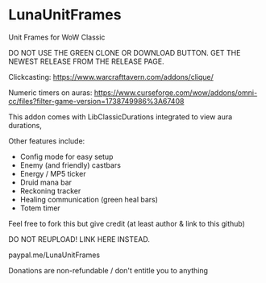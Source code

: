 # LunaUnitFrames
Unit Frames for WoW Classic

DO NOT USE THE GREEN CLONE OR DOWNLOAD BUTTON. GET THE NEWEST RELEASE FROM THE RELEASE PAGE.


Clickcasting:
https://www.warcrafttavern.com/addons/clique/

Numeric timers on auras:
https://www.curseforge.com/wow/addons/omni-cc/files?filter-game-version=1738749986%3A67408


This addon comes with LibClassicDurations integrated to view aura durations,

Other features include:

- Config mode for easy setup
- Enemy (and friendly) castbars
- Energy / MP5 ticker
- Druid mana bar
- Reckoning tracker
- Healing communication (green heal bars)
- Totem timer




Feel free to fork this but give credit (at least author & link to this github)

DO NOT REUPLOAD! LINK HERE INSTEAD.


paypal.me/LunaUnitFrames

Donations are non-refundable / don't entitle you to anything
